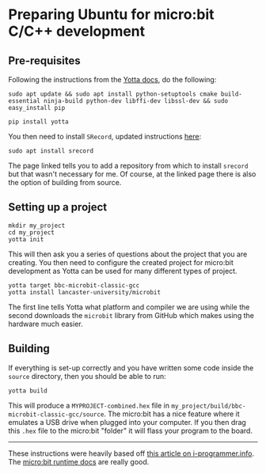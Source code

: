 Preparing Ubuntu for micro:bit C/C++ development
======================================

Pre-requisites
-------------

Following the instructions from the [Yotta docs](http://docs.yottabuild.org/#installing-on-linux), do the following:

```
sudo apt update && sudo apt install python-setuptools cmake build-essential ninja-build python-dev libffi-dev libssl-dev && sudo easy_install pip

pip install yotta
```

You then need to install `SRecord`, updated instructions [here](http://srecord.sourceforge.net/download.html):

```
sudo apt install srecord
```

The page linked tells you to add a repository from which to install `srecord` but that wasn't necessary for me. Of course, at the linked page there is also the option of building from source.


Setting up a project
--------------------

```
mkdir my_project
cd my_project
yotta init
```

This will then ask you a series of questions about the project that you are creating. You then need to configure the created project for micro:bit development as Yotta can be used for many different types of project.

```
yotta target bbc-microbit-classic-gcc
yotta install lancaster-university/microbit
```

The first line tells Yotta what platform and compiler we are using while the second downloads the `microbit` library from GitHub which makes using the hardware much easier.


Building
---------

If everything is set-up correctly and you have written some code inside the `source` directory, then you should be able to run:

```
yotta build
```

This will produce a `MYPROJECT-combined.hex` file in `my_project/build/bbc-microbit-classic-gcc/source`. The micro:bit has a nice feature where it emulates a USB drive when plugged into your computer. If you then drag this `.hex` file to the micro:bit "folder" it will flass your program to the board.

--------------

These instructions were heavily based off [this article on i-programmer.info](https://www.i-programmer.info/programming/hardware/9654-offline-cc-development-with-the-microbit-.html).  
The [micro:bit runtime docs](https://lancaster-university.github.io/microbit-docs/) are really good.
